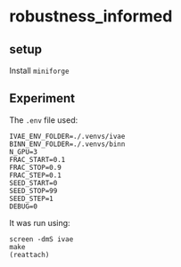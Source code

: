 # robustness_informed


## setup

Install `miniforge`

## Experiment

The `.env` file used:

```
IVAE_ENV_FOLDER=./.venvs/ivae
BINN_ENV_FOLDER=./.venvs/binn
N_GPU=3
FRAC_START=0.1
FRAC_STOP=0.9
FRAC_STEP=0.1
SEED_START=0
SEED_STOP=99
SEED_STEP=1
DEBUG=0
```

It was run using:
```
screen -dmS ivae
make
(reattach)
```

